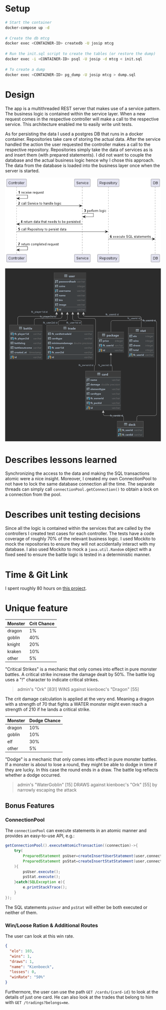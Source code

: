 # Setup

```bash
# Start the container
docker-compose up -d

# Create the db mtcg
docker exec <CONTAINER-ID> createdb -U josip mtcg

# Run the init.sql script to create the tables (or restore the dump)
docker exec -i <CONTAINER-ID> psql -U josip -d mtcg < init.sql

# To create a dump
docker exec <CONTAINER-ID> pg_dump -U josip mtcg > dump.sql
```

# Design

The app is a multithreaded REST server that makes use of a service pattern. The business logic is contained within the
service layer. When a new request comes in the respective controller will make a call to the respective service.
This architecture enabled me to easily write unit tests.

As for persisting the data I used a postgres DB that runs in a docker container. Repositories take care of storing the
actual data.
After the service handled the action the user requested the controller makes a call to the respective repository.
Repositories simply take the data of services as is and insert them (with prepared statements). I did not
want to couple the database and the actual business logic hence why I chose this approach. The data from the database is
loaded into the business layer once when the server is started.

![The app architecture.](docs/seq.png "The app architecture.")

![The schema for persisting the data.](docs/db.png "The schema for persisting the data.")

# Describes lessons learned

Synchronizing the access to the data and making the SQL transactions atomic were a nice insight.
Moreover, I created my own ConnectionPool to not have to lock the same database connection all the time.
The separate threads can simply call `connectionPool.getConnection()` to obtain a lock on a connection from the pool.

# Describes unit testing decisions

Since all the logic is contained within the services that are called by the controllers I created test cases for each
controller. The tests have a code coverage of roughly 70% of the relevant business logic.
I used Mockito to mock the repositories to ensure they will not accidentally interact with my database.
I also used Mockito to mock a `java.util.Random` object with a fixed seed to ensure the battle logic is tested in a
deterministic manner.

# Time & Git Link

I spent roughly 80 hours on [this project](https://github.com/JosipDomazetDev/MTCG).

# Unique feature

| Monster | Crit Chance |
|---------|-------------|
| dragon  | 1%          |
| goblin  | 40%         |
| knight  | 20%         |
| kraken  | 10%         |
| other   | 5%          |

"Critical Strikes" is a mechanic that only comes into effect in pure monster battles.
A critical strike increase the damage dealt by 50%.
The battle log uses a "!" character to indicate critical strikes.

> admin's "Ork" [83!] WINS against kienboec's "Dragon" [55]

The crit damage calculation is applied at the very end. Meaning a dragon with a strength of 70 that fights a WATER
monster might even reach a strength of 210 if he lands a critical strike.

| Monster | Dodge Chance |
|---------|--------------|
| dragon  | 10%          |
| goblin  | 10%          |
| elf     | 30%          |
| other   | 5%           |

"Dodge" is a mechanic that only comes into effect in pure monster battles.
If a monster is about to lose a round, they might be able to dodge in time if they are lucky.
In this case the round ends in a draw.
The battle log reflects whether a dodge occurred.

> admin's "WaterGoblin" [15] DRAWS against kienboec's "Ork" [55] by narrowly escaping the attack

## Bonus Features

### ConnectionPool

The `connectionPool` can execute statements in an atomic manner and provides an easy-to-use API, e.g.:

```java
getConnectionPool().executeAtomicTransaction((connection)->{
    try(
        PreparedStatement psUser=createInsertUserStatement(user,connection);
        PreparedStatement psStat=createInsertStatStatement(user,connection)
    ){
        psUser.execute();
        psStat.execute();
    }catch(SQLException e){
        e.printStackTrace();
    }
});
```

The SQL statements `psUser` and `psStat` will either be both executed or neither of them.

### Win/Loose Ration & Additional Routes

The user can look at this win rate.

```json
{
  "elo": 103,
  "wins": 1,
  "draws": 1,
  "name": "Kienboeck",
  "losses": 0,
  "winRate": "50%"
}
```

Furthermore, the user can use the path `GET /cards/{card-id}` to look at the details of just one card. He can also look at
the trades that belong to him with `GET /tradings?belongs=me`.
